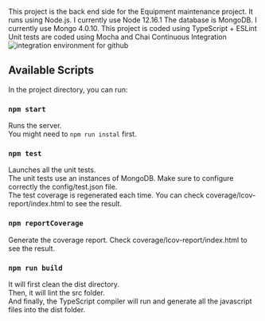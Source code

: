 This project is the back end side for the Equipment maintenance project.
It runs using Node.js. I currently use Node 12.16.1
The database is MongoDB. I currently use Mongo 4.0.10.
This project is coded using TypeScript + ESLint
Unit tests are coded using Mocha and Chai
Continuous Integration ![integration environment for github](https://github.com/PauloDevelo/enginemonitor.server/workflows/CI/badge.svg?branch=integration)

## Available Scripts

In the project directory, you can run:

### `npm start`

Runs the server.<br>
You might need to `npm run instal` first.

### `npm test`

Launches all the unit tests.<br>
The unit tests use an instances of MongoDB. Make sure to configure correctly the config/test.json file.<br>
The test coverage is regenerated each time. You can check coverage/lcov-report/index.html to see the result.<br>

### `npm reportCoverage`
Generate the coverage report. Check coverage/lcov-report/index.html to see the result.

### `npm run build`

It will first clean the dist directory.<br>
Then, it will lint the src folder.<br>
And finally, the TypeScript compiler will run and generate all the javascript files into the dist folder.<br>
